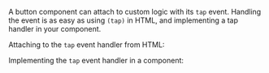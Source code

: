 A button component can attach to custom logic with its `tap` event. Handling the event is as easy as using `(tap)` in  HTML, and implementing a tap handler in your component.

Attaching to the `tap` event handler from HTML:
<snippet id='button-tap-event-html'/>

Implementing the `tap` event handler in a component:
<snippet id='button-tap-event-code'/>